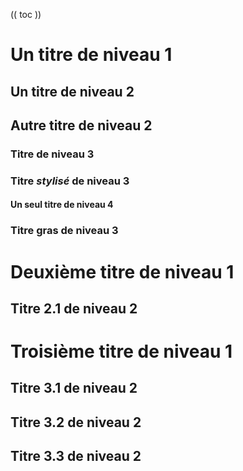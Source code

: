 (( toc ))
# Un titre de niveau 1
## Un titre de niveau 2
## Autre titre de niveau 2
### Titre de niveau 3
### Titre *stylisé* de niveau 3
#### Un seul titre de niveau 4
### Titre **gras** de niveau 3
# Deuxième titre de niveau 1
## Titre 2.1 de niveau 2
# Troisième titre de niveau 1
## Titre 3.1 de niveau 2
## Titre 3.2 de niveau 2
## Titre 3.3 de niveau 2